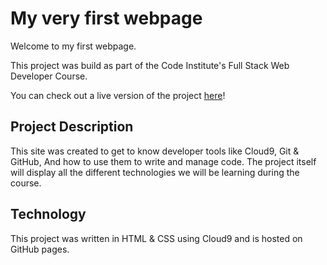 # My very first webpage
Welcome to my first webpage.

This project was build as part of the Code Institute's Full Stack Web Developer Course.

You can check out a live version of the project <a href="https://jurekcistudent.github.io/my-first-website/index.html" target="_blank" />here</a>!

## Project Description
This site was created to get to know developer tools like Cloud9, Git & GitHub, And how to use them to write and manage code. The project itself will display all the different technologies we will be learning during the course.

## Technology
This project was written in HTML & CSS using Cloud9 and is hosted on GitHub pages.
